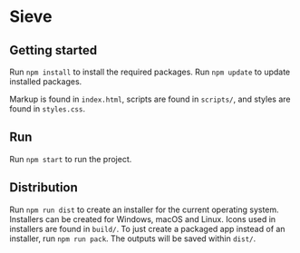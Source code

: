 # Sieve

## Getting started
Run `npm install` to install the required packages. Run `npm update` to update installed packages.

Markup is found in `index.html`, scripts are found in `scripts/`, and styles are found in `styles.css`.

## Run
Run `npm start` to run the project.

## Distribution
Run `npm run dist` to create an installer for the current operating system. Installers can be created for Windows, macOS and Linux. Icons used in installers are found in `build/`. To just create a packaged app instead of an installer, run `npm run pack`. The outputs will be saved within `dist/`.
